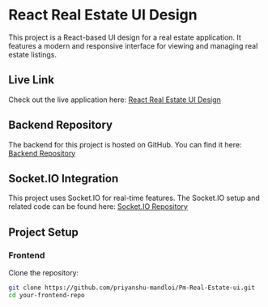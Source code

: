 # React Real Estate UI Design

This project is a React-based UI design for a real estate application. It features a modern and responsive interface for viewing and managing real estate listings.

## Live Link

Check out the live application here: [React Real Estate UI Design](https://www.priyanshumandloi.tech/)

## Backend Repository

The backend for this project is hosted on GitHub. You can find it here: [Backend Repository](https://github.com/priyanshu-mandloi/backend.git)

## Socket.IO Integration

This project uses Socket.IO for real-time features. The Socket.IO setup and related code can be found here: [Socket.IO Repository](https://github.com/priyanshu-mandloi/PM-Real-Estate-Socket.io.git)

## Project Setup
### Frontend

 Clone the repository:
   ```bash
   git clone https://github.com/priyanshu-mandloi/Pm-Real-Estate-ui.git
   cd your-frontend-repo
